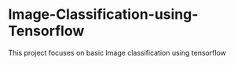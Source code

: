 # Image-Classification-using-Tensorflow
This project focuses on basic Image classification using tensorflow
